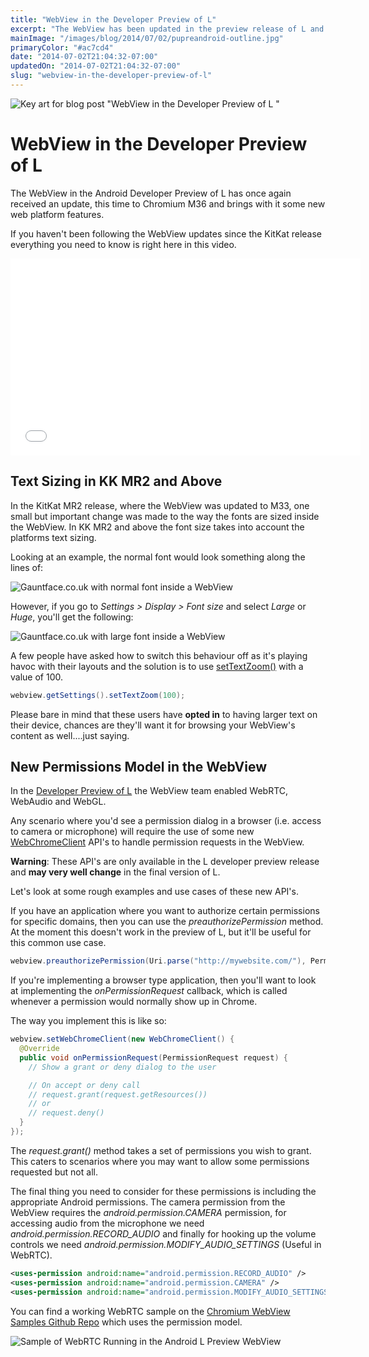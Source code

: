 ```yaml
---
title: "WebView in the Developer Preview of L"
excerpt: "The WebView has been updated in the preview release of L and brings with it some new web platform features."
mainImage: "/images/blog/2014/07/02/pupreandroid-outline.jpg"
primaryColor: "#ac7cd4"
date: "2014-07-02T21:04:32-07:00"
updatedOn: "2014-07-02T21:04:32-07:00"
slug: "webview-in-the-developer-preview-of-l"
---
```

![Key art for blog post "WebView in the Developer Preview of L "](/images/blog/2014/07/02/pupreandroid-outline.jpg)

# WebView in the Developer Preview of L

The WebView in the Android Developer Preview of L has once again received an update, this time to Chromium M36 and brings with it some new web platform features.

If you haven't been following the WebView updates since the KitKat release everything you need to know is right here in this video.

<iframe width="560" height="315" src="//www.youtube.com/embed/0tH-KHvifMk" frameborder="0" allowfullscreen></iframe>

## Text Sizing in KK MR2 and Above

In the KitKat MR2 release, where the WebView was updated to M33, one small but important change was made to the way the fonts are sized inside the WebView. In KK MR2 and above the font size takes into account the platforms text sizing.

Looking at an example, the normal font would look something along the lines of:

![Gauntface.co.uk with normal font inside a WebView](/images/blog/2014/07/01/normal-font-nexus-5.png "400")

However, if you go to *Settings > Display > Font size* and select _Large_ or _Huge_, you'll get the following:

![Gauntface.co.uk with large font inside a WebView](/images/blog/2014/07/01/large-font-nexus-5.png "400")

A few people have asked how to switch this behaviour off as it's playing havoc with their layouts and the solution is to use  [setTextZoom()](http://developer.android.com/reference/android/webkit/WebSettings.html#setTextZoom(int)) with a value of 100.

```java
webview.getSettings().setTextZoom(100);
```

Please bare in mind that these users have **opted in** to having larger text on their device, chances are they'll want it for browsing your WebView's content as well....just saying.

## New Permissions Model in the WebView

In the [Developer Preview of L](http://developer.android.com/preview/index.html) the WebView team enabled WebRTC, WebAudio and WebGL.

Any scenario where you'd see a permission dialog in a browser (i.e. access to camera or microphone) will require the use of some new [WebChromeClient](http://developer.android.com/reference/android/webkit/WebChromeClient.html) API's to handle permission requests in the WebView.

**Warning**: These API's are only available in the L developer preview release and **may very well change** in the final version of L.

Let's look at some rough examples and use cases of these new API's.

If you have an application where you want to authorize certain permissions for specific domains, then you can use the _preauthorizePermission_ method. At the moment this doesn't work in the preview of L, but it'll be useful for this common use case.

```java
webview.preauthorizePermission(Uri.parse("http://mywebsite.com/"), PermissionRequest.RESOURCE_AUDIO_CAPTURE | PermissionRequest.RESOURCE_VIDEO_CAPTURE);
```

If you're implementing a browser type application, then you'll want to look at implementing the _onPermissionRequest_ callback, which is called whenever a permission would normally show up in Chrome.

The way you implement this is like so:

```java
webview.setWebChromeClient(new WebChromeClient() {
  @Override
  public void onPermissionRequest(PermissionRequest request) {
    // Show a grant or deny dialog to the user

    // On accept or deny call
    // request.grant(request.getResources())
    // or
    // request.deny()
  }
});
```

The _request.grant()_ method takes a set of permissions you wish to grant. This caters to scenarios where you may want to allow some permissions requested but not all.

The final thing you need to consider for these permissions is including the appropriate Android permissions. The camera permission from the WebView requires the  _android.permission.CAMERA_ permission, for accessing audio from the microphone we need _android.permission.RECORD_AUDIO_ and finally for hooking up the volume controls we need _android.permission.MODIFY_AUDIO_SETTINGS_ (Useful in WebRTC).

```xml
<uses-permission android:name="android.permission.RECORD_AUDIO" />
<uses-permission android:name="android.permission.CAMERA" />
<uses-permission android:name="android.permission.MODIFY_AUDIO_SETTINGS" />
```

You can find a working WebRTC sample on the [Chromium WebView Samples Github Repo](https://github.com/GoogleChrome/chromium-webview-samples) which uses the permission model.

![Sample of WebRTC Running in the Android L Preview WebView](/images/blog/2014/07/02/webrtc-in-webview-sample.png "400")